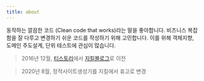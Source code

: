 ```yaml
---
title: about
---
```


동작하는 깔끔한 코드 (Clean code that works)라는 말을 좋아합니다. 비즈니스 복잡함을 잘 다루고 변경하기 쉬운 코드를 작성하기 위해 고민합니다. 이를 위해 객체지향, 도메인 주도설계, 단위 테스트에 관심이 많습니다.




> 2016년 12월, [티스토리](http://onoctober.tistory.com)에서 [지킬블로그](https://iamkyu.github.io)로 이전

> 2020년 8월, 정적사이트생성기를 지킬에서 휴고로 변경
